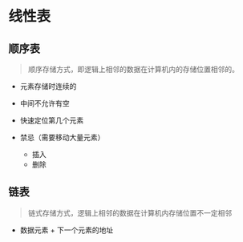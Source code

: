 # 线性表

## 顺序表

> 顺序存储方式，即逻辑上相邻的数据在计算机内的存储位置相邻的。

- 元素存储时连续的
- 中间不允许有空

- 快速定位第几个元素

- 禁忌（需要移动大量元素）
  - 插入
  - 删除

## 链表

> 链式存储方式，逻辑上相邻的数据在计算机内存储位置不一定相邻

- 数据元素 + 下一个元素的地址